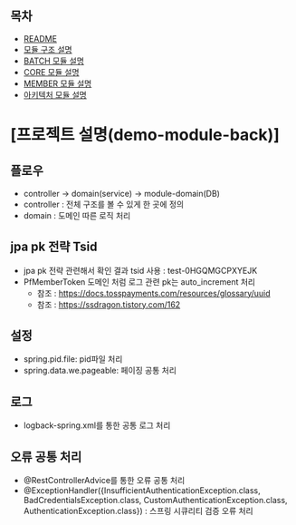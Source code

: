 ## 목차
- [README](./README.md)
- [모듈 구조 설명](./README_MODULE.md)
- [BATCH 모듈 설명](./README_BATCH.md)
- [CORE 모듈 설명](./README_CORE.md)
- [MEMBER 모듈 설명](./README_MEMBER.md)
- [아키텍처 모듈 설명](./README_ARCHITECTURE.md)

[프로젝트 설명(demo-module-back)]
======================

## 플로우
- controller -> domain(service) -> module-domain(DB)
- controller : 전체 구조를 볼 수 있게 한 곳에 정의
- domain : 도메인 따른 로직 처리

## jpa pk 전략 Tsid
- jpa pk 전략 관련해서 확인 결과 tsid 사용 : test-0HGQMGCPXYEJK
- PfMemberToken 도메인 처럼 로그 관련 pk는 auto_increment 처리
  - 참조 : https://docs.tosspayments.com/resources/glossary/uuid
  - 참조 : https://ssdragon.tistory.com/162
  

## 설정
- spring.pid.file: pid파일 처리
- spring.data.we.pageable: 페이징 공통 처리

## 로그
- logback-spring.xml를 통한 공통 로그 처리

## 오류 공통 처리
- @RestControllerAdvice를 통한 오류 공통 처리
- @ExceptionHandler({InsufficientAuthenticationException.class, BadCredentialsException.class, CustomAuthenticationException.class, AuthenticationException.class}) : 스프링 시큐리티 검증 오류 처리 
